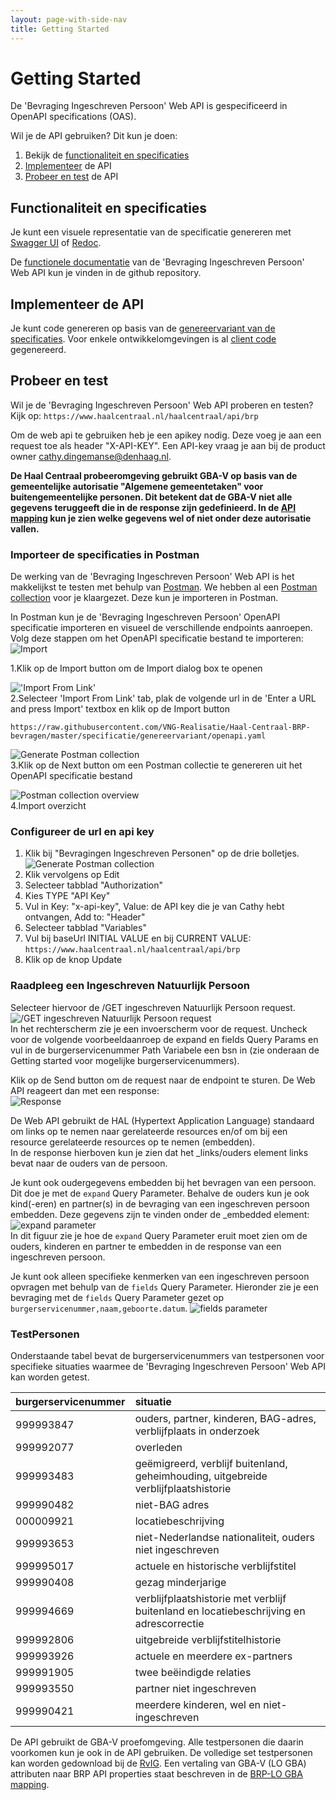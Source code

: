 ```yaml
---
layout: page-with-side-nav
title: Getting Started
---
```

# Getting Started

De 'Bevraging Ingeschreven Persoon' Web API is gespecificeerd in OpenAPI specifications (OAS).

Wil je de API gebruiken? Dit kun je doen:

1. Bekijk de [functionaliteit en specificaties](#Functionaliteit-en-specificaties)
2. [Implementeer](#Implementeer-de-API) de API
3. [Probeer en test](#Probeer-en-test) de API

## Functionaliteit en specificaties

Je kunt een visuele representatie van de specificatie genereren met [Swagger UI](https://vng-realisatie.github.io/Haal-Centraal-BRP-bevragen/swagger-ui/) of [Redoc](https://vng-realisatie.github.io/Haal-Centraal-BRP-bevragen/redoc/).

De [functionele documentatie](../../../features) van de 'Bevraging Ingeschreven Persoon' Web API kun je vinden in de github repository.

## Implementeer de API

Je kunt code genereren op basis van de [genereervariant van de specificaties](../specificatie/genereervariant/openapi.yaml).
Voor enkele ontwikkelomgevingen is al [client code](../../../code) gegenereerd.

## Probeer en test

Wil je de 'Bevraging Ingeschreven Persoon' Web API proberen en testen? Kijk op: `https://www.haalcentraal.nl/haalcentraal/api/brp`

Om de web api te gebruiken heb je een apikey nodig. Deze voeg je aan een request toe als header "X-API-KEY". Een API-key vraag je aan bij de product owner cathy.dingemanse@denhaag.nl.

__De Haal Centraal probeeromgeving gebruikt GBA-V op basis van de gemeentelijke autorisatie "Algemene gemeentetaken" voor buitengemeentelijke personen. Dit betekent dat de GBA-V niet alle gegevens teruggeeft die in de response zijn gedefinieerd. In de [API mapping](./BRP-LO%20GBA%20mapping.xlsx?raw=true) kun je zien welke gegevens wel of niet onder deze autorisatie vallen.__

### Importeer de specificaties in Postman

De werking van de 'Bevraging Ingeschreven Persoon' Web API is het makkelijkst te testen met behulp van [Postman](https://www.getpostman.com/). We hebben al een [Postman collection](../test/BRP-Bevragen-postman-collection.json) voor je klaargezet. Deze kun je importeren in Postman.

In Postman kun je de 'Bevraging Ingeschreven Persoon' OpenAPI specificatie importeren en visueel de verschillende endpoints aanroepen. Volg deze stappen om het OpenAPI specificatie bestand te importeren:
![Import](./img/1-click-import-button.jpg)  

1.Klik op de Import button om de Import dialog box te openen

!['Import From Link'](./img/2-select-import-from-link-tab.jpg)  
2.Selecteer 'Import From Link' tab, plak de volgende url in de 'Enter a URL and press Import' textbox en klik op de Import button

``` url
https://raw.githubusercontent.com/VNG-Realisatie/Haal-Centraal-BRP-bevragen/master/specificatie/genereervariant/openapi.yaml
```

![Generate Postman collection](./img/3-generate-postman-collection.jpg)  
3.Klik op de Next button om een Postman collectie te genereren uit het OpenAPI specificatie bestand

![Postman collection overview](./img/4-postman-collection-overview.jpg)  
4.Import overzicht

### Configureer de url en api key

1. Klik bij "Bevragingen Ingeschreven Personen" op de drie bolletjes.
![Generate Postman collection](./img/edit-collection.png)
2. Klik vervolgens op Edit
3. Selecteer tabblad "Authorization"
4. Kies TYPE "API Key"
5. Vul in Key: "x-api-key", Value: de API key die je van Cathy hebt ontvangen, Add to: "Header"
6. Selecteer tabblad "Variables"
7. Vul bij baseUrl INITIAL VALUE en bij CURRENT VALUE: `https://www.haalcentraal.nl/haalcentraal/api/brp`
8. Klik op de knop Update

### Raadpleeg een Ingeschreven Natuurlijk Persoon

Selecteer hiervoor de /GET ingeschreven Natuurlijk Persoon request.  
![/GET ingeschreven Natuurlijk Persoon request](./img/5-select-request.jpg)  
In het rechterscherm zie je een invoerscherm voor de request. Uncheck voor de volgende voorbeeldaanroep de expand en fields Query Params en vul in de burgerservicenummer Path Variabele een bsn in (zie onderaan de Getting started voor mogelijke burgerservicenummers).

Klik op de Send button om de request naar de endpoint te sturen. De Web API reageert dan met een response:  
![Response](./img/7-response.jpg)

De Web API gebruikt de HAL (Hypertext Application Language) standaard om links op te nemen naar gerelateerde resources en/of om bij een resource gerelateerde resources op te nemen (embedden).  
In de response hierboven kun je zien dat het _links/ouders element links bevat naar de ouders van de persoon.

Je kunt ook oudergegevens embedden bij het bevragen van een persoon. Dit doe je met de `expand` Query Parameter. Behalve de ouders kun je ook kind(-eren) en partner(s) in de bevraging van een ingeschreven persoon embedden. Deze gegevens zijn te vinden onder de _embedded element:
![expand parameter](./img/8-using-expand-parameter.jpg)  
In dit figuur zie je hoe de `expand` Query Parameter eruit moet zien om de ouders, kinderen en partner te embedden in de response van een ingeschreven persoon.

Je kunt ook alleen specifieke kenmerken van een ingeschreven persoon opvragen met behulp van de `fields` Query Parameter. Hieronder zie je een bevraging met de `fields` Query Parameter gezet op `burgerservicenummer,naam,geboorte.datum`.
![fields parameter](./img/9-using-fields-parameter.jpg)

### TestPersonen

Onderstaande tabel bevat de burgerservicenummers van testpersonen voor specifieke situaties waarmee de 'Bevraging Ingeschreven Persoon' Web API kan worden getest.

burgerservicenummer | situatie
---------------- | :-------  
999993847 | ouders, partner, kinderen, BAG-adres, verblijfplaats in onderzoek
999992077 | overleden
999993483 | geëmigreerd, verblijf buitenland, geheimhouding, uitgebreide verblijfplaatshistorie
999990482 | niet-BAG adres
000009921 | locatiebeschrijving
999993653 | niet-Nederlandse nationaliteit, ouders niet ingeschreven
999995017 | actuele en historische verblijfstitel
999990408 | gezag minderjarige
999994669 | verblijfplaatshistorie met verblijf buitenland en locatiebeschrijving en adrescorrectie
999992806 | uitgebreide verblijfstitelhistorie
999993926 | actuele en meerdere ex-partners
999991905 | twee beëindigde relaties
999993550 | partner niet ingeschreven
999990421 | meerdere kinderen, wel en niet-ingeschreven

De API gebruikt de GBA-V proefomgeving. Alle testpersonen die daarin voorkomen kun je ook in de API gebruiken. De volledige set testpersonen kan worden gedownload bij de [RvIG](https://www.rvig.nl/documenten/richtlijnen/2018/09/20/testdataset-persoonslijsten-proefomgevingen-gba-v).
Een vertaling van GBA-V (LO GBA) attributen naar BRP API properties staat beschreven in de [BRP-LO GBA mapping](./BRP-LO%20GBA%20mapping.xlsx?raw=true).

